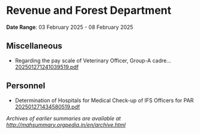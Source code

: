 # Revenue and Forest Department

**Date Range**: 03 February 2025 - 08 February 2025


## Miscellaneous
- Regarding the pay scale of Veterinary Officer, Group-A cadre...\
  [202501271241039519.pdf](https://gr.maharashtra.gov.in/Site/Upload/Government%20Resolutions/English/202501271241039519.pdf)

## Personnel
- Determination of Hospitals for Medical Check-up of IFS Officers for PAR\
  [202501271434580519.pdf](https://gr.maharashtra.gov.in/Site/Upload/Government%20Resolutions/English/202501271434580519.pdf)


*Archives of earlier summaries are available at http://mahsummary.orgpedia.in/en/archive.html*